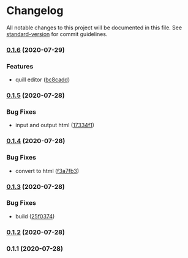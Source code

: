 # Changelog

All notable changes to this project will be documented in this file. See [standard-version](https://github.com/conventional-changelog/standard-version) for commit guidelines.

### [0.1.6](https://github.com/harryy2510/wysiwyg-editor/compare/v0.1.5...v0.1.6) (2020-07-29)


### Features

* quill editor ([bc8cadd](https://github.com/harryy2510/wysiwyg-editor/commit/bc8cadd0f0af0e73be5bf37503169b29dea3183e))

### [0.1.5](https://github.com/harryy2510/wysiwyg-editor/compare/v0.1.4...v0.1.5) (2020-07-28)


### Bug Fixes

* input and output html ([17334f1](https://github.com/harryy2510/wysiwyg-editor/commit/17334f1a7103f39836319c213187814c41eb3030))

### [0.1.4](https://github.com/harryy2510/wysiwyg-editor/compare/v0.1.3...v0.1.4) (2020-07-28)


### Bug Fixes

* convert to html ([f3a7fb3](https://github.com/harryy2510/wysiwyg-editor/commit/f3a7fb3ba6b47694c935833ea20db7e7de70f3eb))

### [0.1.3](https://github.com/harryy2510/wysiwyg-editor/compare/v0.1.2...v0.1.3) (2020-07-28)


### Bug Fixes

* build ([25f0374](https://github.com/harryy2510/wysiwyg-editor/commit/25f037402fdc29fa683ca686dc90fa1398f87d30))

### [0.1.2](https://github.com/harryy2510/wysiwyg-editor/compare/v0.1.1...v0.1.2) (2020-07-28)

### 0.1.1 (2020-07-28)
